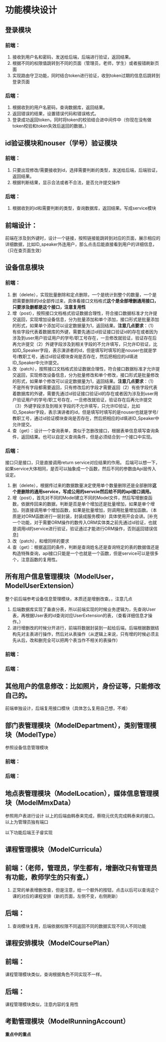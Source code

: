 <!--
 * @Author           : Albert Wang
 * Copyright Notice : Copyright (c) 2022 Albert Wang 王子睿, All Rights Reserved.
 * @Time             : 2022-01-27 23:37:15
 * @Description      :
 * @Email            : shadowofgost@outlook.com
 * @FilePath         : /WebBackend/整体技术框架设计.md
 * @LastAuthor       : Albert Wang
 * @LastTime         : 2022-01-28 16:57:31
 * @Software         : Vscode
-->
# 功能模块设计
## 登录模块
### 前端：
1. 接收到用户名和密码，发送给后端，后端进行验证，返回结果。
2. 根据不同的权限值跳转到不同的页面（管理员，老师，学生）或者报错刷新页面
3. 实现路由守卫功能，同时结合token进行验证，收到token过期的信息后跳转到登录页面
### 后端：
1. 根据收到的用户名密码，查询数据库，返回结果。
2. 返回错误的结果，设置错误代码和错误格式。
3. 登录成功返回token，同时将token的校验结合进中间件中（你现在没有做token校验和token失效后返回的数据。）



## id验证模块和nouser（学号）验证模块
### 前端：
1. 只要出现修改/需要接收到id，选择需要判断的类型，发送给后端，后端验证，返回结果。
2. 根据判断结果，显示合法或者不合法，是否允许提交操作
### 后端：
1. 根据收到的id和需要判断的类型，查询数据库，返回结果。写成service模块

## 前端设计：
前端在涉及到外键时，设计一个链接，按照链接能跳转到对应的页面，展示相应的详细数据，比如ID_speaker外连用户，那么点击后能直接看到用户的详细信息，（只在查页面生效）
## 设备信息模块
### 前端：
1. 删（delete），实现批量删除和定点删除，一个是统计到整个的数量，一个是把需要删除的id全部传过来，具体看接口文档格式**这个是全部增删通用接口，只要涉及删都是这个接口，注意复用性**
2. 增（post），按照接口文档格式验证数据合理性，符合接口数据标准才允许提交返回，实现增加设备信息，分为批量添加和单个添加，接口形式是批量添加的形式，如果单个添加可以设定数据量为1，返回结果。**注意几点要求**：（1）有些字段代表着数据库的外键，需要先通过id验证接口验证id的存在或者因为涉及到user用户验证用户的学号/职工号存在，一旦修改就验证，验证存在后再允许提交（2）外键字段涉及到相关字段的不允许填写，只允许ID验证，比如ID_Speaker字段，表示演讲者的id，但是填写时填写的是nouser也就是学号/教职工号，通过id验证模块查询是否存在，然后把相应的id填进ID_Speaker中允许提交。
3. 改（patch），按照接口文档格式验证数据合理性，符合接口数据标准才允许提交返回，实现修改设备信息，分为批量修改和单个修改，接口形式是批量修改的形式，如果单个修改可以设定数据量为1，返回结果。**注意几点要求**：（1）不是所有字段都需要返回，只有修改后的字段才需要返回（2）有些字段代表着数据库的外键，需要先通过id验证接口验证id的存在或者因为涉及到user用户验证用户的学号/职工号存在，一旦修改就验证，验证存在后再允许提交（3）外键字段涉及到相关字段的不允许填写，只允许ID验证，比如ID_Speaker字段，表示演讲者的id，但是填写时填写的是nouser也就是学号/教职工号，通过id验证模块查询是否存在，然后把相应的id填进ID_Speaker中允许提交。
4. 查（get）：设计一个查询表单，类似于怎删改接口，根据表单信息填写查询条件，返回结果。也可以自定义查询条件，但是必须结合到一个接口中实现。
### 后端：
接口只是接口，只是直接调用return service对应结果的作用。
后端可以想一下，如果service大体相同，是否可以抽象成一个函数，然后不同的参数由Api层传入设定。
1. 删（delete），根据传过来的数据数量决定使用单个数量删除还是全部删除**这个是删除的通用service，写成公用的servcie然后给不同的api接口调用。**
2. 增（post），首先对不同的Model建立不同的Model文件，然后写增删查函数，依据传回来的数据，判断是否是单个增加还是批量增加，如果是单个增加，则直接调用单个增加函数，如果是批量增加，则调用批量增加函数。（本质是对ORM函数进行一层封装，封装成服务模块）具体使用开会会讲。[补充一个功能，对于需要ORM操作的数传入ORM实体类之前先通过id验证，也就是调用id的service进行验证，验证通过才能进行ORM操作，否则返回错误信息]
3. 改（patch），和增同样的要求
4. 查（get）：根据返回的条件，判断是查询姓名还是查询特定的表的数据值还是构造特殊查询，api接口只能是一个也就是一个函数，但是service可以是很多个，注意函数的复用性。


## 所有用户信息管理模块（ModelUser，ModelUserExtension）
整个前后端参考设备信息管理模块，本质还是增删改查。，注意几点
1. 后端数据库实现了垂直分表，所以前端实现的时候业务逻辑为，先查询User表，再根据User表的id查询对应UserExtension的表，（查看详细信息才操作。）
2. 进行增删改的时候分开进行，前端将数据封装到一起给后端，后端根据数据结构先对主表进行操作，然后对从表操作（从逻辑上来说，只有增的时候必须主先从后，改和删完全可以把两个表当作不相关的表操作）
### 前端：
### 后端：

## 其他用户的信息修改：比如照片，身份证等，只能修改自己的。
前端单独设计，后端复用接口模块（具体怎么复用自己想，不难）
## 部门表管理模块（ModelDepartment），类别管理模块（ModelType）
参照设备信息管理模块
### 前端：
### 后端：
## 地点表管理模块（ModelLocation），媒体信息管理模块（ModelMmxData）
参照用户表进行设计
以上的后端由韩泰来完成，蔡晓元优先完成韩泰来的接口。以上为管理员独有端口

以下功能后端王子睿实现
## 课程管理模块（ModelCurricula）
## 前端：（老师，管理员，学生都有，增删改只有管理员有功能，教师学生的只有查。）
1. 正常的单表增删改查，但是注意，给一个额外的按钮，点击以后可以查询这个课的对应的课程安排（新的页面，左侧不变，右侧刷新）
## 后端：
1. 查询模块复用，后端依据权限不同返回不同的数据实现不同人不同功能
## 课程安排模块（ModelCoursePlan）
## 前端：
课程管理模块类似，查询根据角色不同实现不一样。
## 后端：
课程管理模块类似，注意内容的复用性
## 考勤管理模块（ModelRunningAccount）
**重点中的重点**
